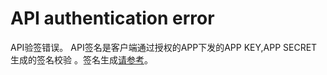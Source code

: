 

# API authentication error

API验签错误。
API签名是客户端通过授权的APP下发的APP KEY,APP SECRET生成的签名校验 。签名生成[请参考](https://docs.ucloud.cn/middleware/uapigateway/operation_guide/use_api/signature)。